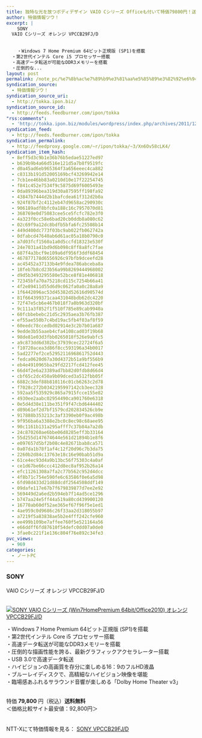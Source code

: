 ```yaml
---
title: 独特な光を放つボディデザイン VAIO Cシリーズ Officeも付いて特価79800円！送料無料！
author: 特価情報ツウ！
excerpt: |
  	SONY
  VAIO Cシリーズ オレンジ VPCCB29FJ/D
  	
  
  	・Windows 7 Home Premium 64ビット正規版 (SP1)を搭載
  ・第2世代インテル Core i5 プロセッサー搭載
  ・高速データ転送が可能なDDR3メモリーを搭載
  ・圧倒的な...
layout: post
permalink: /note_pc/%e7%8b%ac%e7%89%b9%e3%81%aa%e5%85%89%e3%82%92%e6%94%be%e3%81%a4%e3%83%9c%e3%83%87%e3%82%a3%e3%83%87%e3%82%b6%e3%82%a4%e3%83%b3-vaio-c%e3%82%b7%e3%83%aa%e3%83%bc%e3%82%ba-office%e3%82%82%e4%bb%98.html
syndication_source:
  - 特価情報ツウ！
syndication_source_uri:
  - http://tokka.ipon.biz/
syndication_source_id:
  - http://feeds.feedburner.com/ipon/tokka
"rss:comments":
  - 'http://tokka.ipon.biz/modules/wordpress/index.php/archives/2011/12/26/vaio-c-office79800/#comments'
syndication_feed:
  - http://feeds.feedburner.com/ipon/tokka
syndication_permalink:
  - http://feedproxy.google.com/~r/ipon/tokka/~3/Xn6Ov58cLK4/
syndication_item_hash:
  - 8eff5d3c9b1e36b76b5edae51227ed97
  - b639b9b4a66d516e121d5a7b8f9519fc
  - d0a45ad6eb965364f3a656eeec4ca882
  - c8313b191d52005169bcf43269942e14
  - 7cb1ee46bb83a0210d10e17f22254745
  - f841c452e7534f9c5875d69f6005493e
  - 0da89396bea319d30a87595ff198fa92
  - 43847b7444d2b1bafcdea61f312d2b0a
  - 924f87bf2c4112eb47d9658ac290930c
  - 906189adf8bfc0a188c16c7957070d81
  - 368769e0d75083cee5ce5fcfc782e3f0
  - 4a323f0cc58e6bad20cb0ddb8a080c62
  - 02c69f9a12dc8bdfb5bfa6fc25508b14
  - 449d400dc773f03bc9ab022fb062742a
  - 0dfabcd47640ab6d61ac05a18b0790c0
  - a7d03fcf1560a1a0d5ccfd18323e530f
  - 24e7031a41bd9d6b098c8ff8a8fc7fae
  - 687f4a3bcf9e109a6df956f3ddf68454
  - 467877178d6556926c97bfb9dceefd28
  - ac45452a37133b4e9fdea786abceba8a
  - 18feb7b8cd23b56a99b8269444968002
  - d9d5b3493295580e52bce8f81e406818
  - 72345bfa70a75218cd115c7254b66a41
  - 4f2e89411d55d6d9c062fa0a0c28a8a9
  - 1f6442096ac53d45382d52616d90574d
  - 81f664399371caa431048bdb62dc4220
  - 72f47e5cb6e467b018f7a0b963d320bf
  - 9c111a3f852f1f510f785e89cab9940a
  - 60fcbbebebc21d5c2935aea3b76fb387
  - ef55ae550b7c4bd19ac5fb4f03af8f59
  - 60eedc78ccedbd02914e3c2b7b01a687
  - 9edde3b55aaeb4cfa4108cad03f19b68
  - 98de81e03d3fbb0265018f526e9abfc5
  - a9c873dd6d302bc37939cec22724f6a5
  - f10720acea3d86f8cc593196a34b0017
  - 5ad2277ef2ce5295211696861752d443
  - fedca0620d67a30d4372b51a9bf556b9
  - eb4e4910965ba29fd2217fcd412fee45
  - 66d4f2e6a23389ad7bb82d0fdb8d66d4
  - cbf65c2dc450a9b09dced3a512fbb05f
  - 6882c3def88b810116c01cb6263c2d78
  - f7028c272b0342195997142cb3eec328
  - 592aa5f535929c865a7915fcce155e82
  - 4930ee2aabc02954490ca901760e6318
  - 0e5d4d38e111be351f9f47cbd6444402
  - d89b61ef2d7bf1579cd202834526cb9e
  - 917888b353213c3af3390eb0f9ac498b
  - 9f956ba6a3388e2bc0c8ec98c68aee95
  - 90c1161b131a295afff7c37b84a7a2db
  - 24c870260ae6bbe06d8285eff3b33164
  - 55d255d147674644e561d21894b1e8f6
  - e097657d5bf2b08c4e82671bab8ca571
  - 0a07da1b78f1af4c12f20d96c7b3da75
  - 2260b2d84c13763e18c16e90bab51d9a
  - 61ce4ec93d4a9b13bc56f75303c4a0af
  - ce1d67be66ccc412d8ec8af952b26a14
  - efc11261308a7fa2c77b562c952d4dcc
  - 4f8b71c754e590fe6c63586f0e6a5d98
  - 6fd98d433d21d88dcdf2564508ddf149
  - 09dafe117e67b7f679839877d7ee2e92
  - 569449d2a6ed2b594eb7f14ad5ce1296
  - b747aa24e5ff44a519a80cd439900120
  - 16770ab60df52ae365ef67f96f5e1ed1
  - 4ae959c0d9686c26f33aa2d318055b97
  - a7219f5a83838ae5b2e4fff242cfe960
  - ee499b109be7affee760f5e521164a56
  - e66ddff6fd87610f54defc0dd07a0de0
  - 3fae0c221f1e136c804f76e892c34fe3
pvc_views:
  - 969
categories:
  - ノートPC
---
```

### SONY  
VAIO Cシリーズ オレンジ VPCCB29FJ/D

<div class="img-bg2 img_L">
  <a href="http://px.a8.net/svt/ejp?a8mat=ZYP6S+8IMA3E+S1Q+BWGDT&#038;a8ejpredirect=http://nttxstore.jp/_II_QZX0005486" ><br /> <img border="0" alt="SONY VAIO Cシリーズ (Win7HomePremium 64bit/Office2010) オレンジ VPCCB29FJ/D" src="http://i1.wp.com/image.nttxstore.jp/l2_images/Q/QZ/QZX0005486.jpg?w=120" data-recalc-dims="1" /></a>
</div>

・Windows 7 Home Premium 64ビット正規版 (SP1)を搭載  
<a id="more-8742"></a>・第2世代インテル Core i5 プロセッサー搭載  
・高速データ転送が可能なDDR3メモリーを搭載  
・圧倒的な描画性能を誇る、最新グラフィックアクセラレーター搭載  
・USB 3.0で高速データ転送  
・ハイビジョンの高画質を存分に楽しめる16：9のフルHD液晶  
・ブルーレイディスクで、高精細なハイビジョン映像を堪能  
・臨場感あふれるサラウンド音響が楽しめる「Dolby Home Theater v3」  
<br clear="all" />

特価 <span class="tokka-price"><strong>79,800</strong></span> 円（税込）**送料無料**  
＜価格比較サイト最安値：92,800円＞

　  
NTT-Xにて特価情報を見る： <span class="fs150p"><a href="http://px.a8.net/svt/ejp?a8mat=ZYP6S+8IMA3E+S1Q+BWGDT&#038;a8ejpredirect=http://nttxstore.jp/_II_QZX0005486" >SONY VPCCB29FJ/D</a></span> 

<img src="http://feeds.feedburner.com/~r/ipon/tokka/~4/Xn6Ov58cLK4" height="1" width="1" title="" alt="" />
